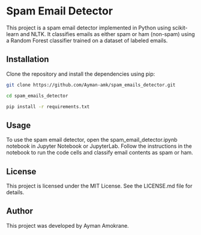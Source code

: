 # Spam Email Detector

This project is a spam email detector implemented in Python using scikit-learn and NLTK. It classifies emails as either spam or ham (non-spam) using a Random Forest classifier trained on a dataset of labeled emails.

## Installation

Clone the repository and install the dependencies using pip:

```bash
git clone https://github.com/Ayman-amk/spam_emails_detector.git

cd spam_emails_detector

pip install -r requirements.txt
```

## Usage

To use the spam email detector, open the spam_email_detector.ipynb notebook in Jupyter Notebook or JupyterLab. Follow the instructions in the notebook to run the code cells and classify email contents as spam or ham.

## License

This project is licensed under the MIT License. See the LICENSE.md file for details.

## Author

This project was developed by Ayman Amokrane.
